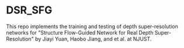 # DSR_SFG
This repo implements the training and testing of depth super-resolution networks for "Structure Flow-Guided Network for Real Depth Super-Resolution" by Jiayi Yuan, Haobo Jiang, and et al. at NJUST.
